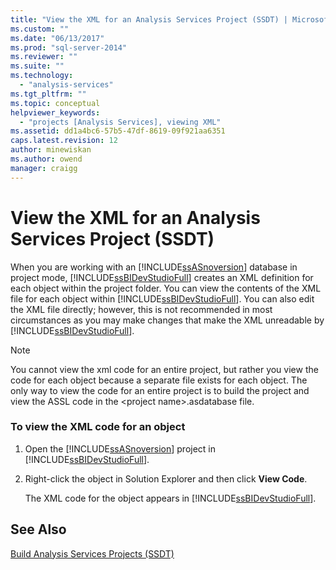 ```yaml
---
title: "View the XML for an Analysis Services Project (SSDT) | Microsoft Docs"
ms.custom: ""
ms.date: "06/13/2017"
ms.prod: "sql-server-2014"
ms.reviewer: ""
ms.suite: ""
ms.technology: 
  - "analysis-services"
ms.tgt_pltfrm: ""
ms.topic: conceptual
helpviewer_keywords: 
  - "projects [Analysis Services], viewing XML"
ms.assetid: dd1a4bc6-57b5-47df-8619-09f921aa6351
caps.latest.revision: 12
author: minewiskan
ms.author: owend
manager: craigg
---
```

# View the XML for an Analysis Services Project (SSDT)
  When you are working with an [!INCLUDE[ssASnoversion](../../includes/ssasnoversion-md.md)] database in project mode, [!INCLUDE[ssBIDevStudioFull](../../includes/ssbidevstudiofull-md.md)] creates an XML definition for each object within the project folder. You can view the contents of the XML file for each object within [!INCLUDE[ssBIDevStudioFull](../../includes/ssbidevstudiofull-md.md)]. You can also edit the XML file directly; however, this is not recommended in most circumstances as you may make changes that make the XML unreadable by [!INCLUDE[ssBIDevStudioFull](../../includes/ssbidevstudiofull-md.md)].  
  
> [!NOTE]  
>  You cannot view the xml code for an entire project, but rather you view the code for each object because a separate file exists for each object. The only way to view the code for an entire project is to build the project and view the ASSL code in the \<project name>.asdatabase file.  
  
### To view the XML code for an object  
  
1.  Open the [!INCLUDE[ssASnoversion](../../includes/ssasnoversion-md.md)] project in [!INCLUDE[ssBIDevStudioFull](../../includes/ssbidevstudiofull-md.md)].  
  
2.  Right-click the object in Solution Explorer and then click **View Code**.  
  
     The XML code for the object appears in [!INCLUDE[ssBIDevStudioFull](../../includes/ssbidevstudiofull-md.md)].  
  
## See Also  
 [Build Analysis Services Projects &#40;SSDT&#41;](build-analysis-services-projects-ssdt.md)  
  
  
